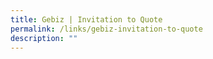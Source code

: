 ```yaml
---
title: Gebiz | Invitation to Quote
permalink: /links/gebiz-invitation-to-quote
description: ""
---
```

